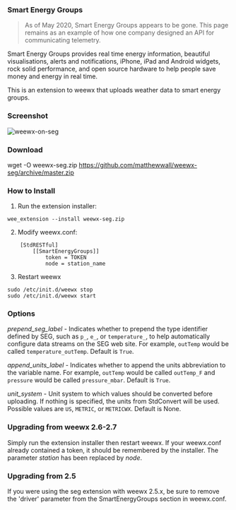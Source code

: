 ### Smart Energy Groups

> As of May 2020, Smart Energy Groups appears to be gone.  This page remains as an example of how one company designed an API for communicating telemetry.

Smart Energy Groups provides real time energy information, beautiful visualisations, alerts and notifications, iPhone, iPad and Android widgets, rock solid performance, and open source hardware to help people save money and energy in real time.

This is an extension to weewx that uploads weather data to smart energy groups.

### Screenshot

![weewx-on-seg](http://lancet.mit.edu/mwall/projects/weather/weewx-on-seg.png)

### Download

wget -O weewx-seg.zip https://github.com/matthewwall/weewx-seg/archive/master.zip

### How to Install

1.  Run the extension installer:

```
wee_extension --install weewx-seg.zip
```

2.  Modify weewx.conf:

```
    [StdRESTful]
        [[SmartEnergyGroups]]
            token = TOKEN
            node = station_name
```

3.  Restart weewx

```
sudo /etc/init.d/weewx stop
sudo /etc/init.d/weewx start
```

### Options

_prepend_seg_label_ - Indicates whether to prepend the type identifier defined by SEG, such as `p_`, `e_`, or `temperature_`, to help automatically configure data streams on the SEG web site.  For example, `outTemp` would be called `temperature_outTemp`.  Default is `True`.

_append_units_label_ - Indicates whether to append the units abbreviation to the variable name.  For example, `outTemp` would be called `outTemp_F` and `pressure` would be called `pressure_mbar`.  Default is `True`.

_unit_system_ - Unit system to which values should be converted before uploading.  If nothing is specified, the units from StdConvert will be used.  Possible values are `US`, `METRIC`, or `METRICWX`.  Default is None.

### Upgrading from weewx 2.6-2.7

Simply run the extension installer then restart weewx.  If your weewx.conf already contained a token, it should be remembered by the installer.  The parameter _station_ has been replaced by _node_.

### Upgrading from 2.5

If you were using the seg extension with weewx 2.5.x, be sure to remove the 'driver' parameter from the SmartEnergyGroups section in weewx.conf.